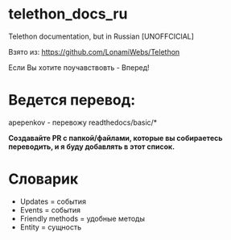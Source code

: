 # telethon_docs_ru
Telethon documentation, but in Russian [UNOFFCICIAL]

Взято из: https://github.com/LonamiWebs/Telethon

Если Вы хотите поучавствовть - Вперед!

# Ведется перевод:

apepenkov -  перевожу readthedocs/basic/*


**Создавайте PR с папкой/файлами, которые вы собираетесь переводить, и я буду добавлять в этот список.**

# Словарик

- Updates = события
- Events = события
- Friendly methods = удобные методы
- Entity = сущность
